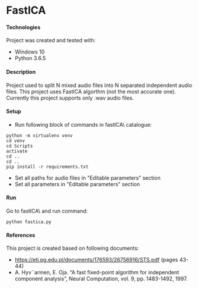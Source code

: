 # FastICA


#### Technologies
Project was created and tested with:
* Windows 10
* Python 3.6.5


#### Description
Project used to split N mixed audio files into N separated independent audio files. This project uses FastICA algorthm (not the most accurate one). Currently this project supports only .wav audio files.


#### Setup
- Run following block of commands in fastICA\ catalogue:
```
python -m virtualenv venv
cd venv
cd Scripts
activate
cd ..
cd ..
pip install -r requirements.txt
```
- Set all paths for audio files in "Editable parameters" section
- Set all parameters in "Editable parameters" section


#### Run
Go to fastICA\ and run command:
```
python fastica.py
```


#### References
This project is created based on following documents:
- https://eti.pg.edu.pl/documents/176593/26756916/STS.pdf (pages 43-44)
- A. Hyv¨arinen, E. Oja. “A fast fixed-point algorithm for independent component analysis”, Neural Computation, vol. 9, pp. 1483-1492, 1997.